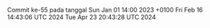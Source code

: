 Commit ke-55 pada tanggal Sun Jan 01 14:00 2023 +0100
Fri Feb 16 14:43:06 UTC 2024
Tue Apr 23 20:43:28 UTC 2024
